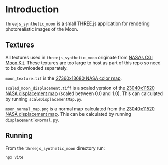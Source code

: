 # Introduction
`threejs_synthetic_moon` is a small THREE.js application for rendering photorealistic images of the Moon.

## Textures
All textures used in `threejs_synthetic_moon` originate from [NASAs CGI Moon Kit](https://svs.gsfc.nasa.gov/cgi-bin/details.cgi?aid=4720). These textures are too large to host as part of this repo so need to be downloaded separately.

`moon_texture.tif` is the [27360x13680 NASA color map](https://svs.gsfc.nasa.gov/vis/a000000/a004700/a004720/lroc_color_poles.tif).

`scaled_moon_displacement.tiff` is a scaled version of the [23040x11520 NASA displacement map](https://svs.gsfc.nasa.gov/vis/a000000/a004700/a004720/ldem_64.tif) (scaled between 0.0 and 1.0). This can calculated by running `scaleDisplacementMap.py`.

`moon_normal_map.png` is a normal map calculated from the [23040x11520 NASA displacement map](https://svs.gsfc.nasa.gov/vis/a000000/a004700/a004720/ldem_64.tif). This can be calculated by running `displacementToNormal.py`.

## Running
From the `threejs_synthetic_moon` directory run:
```
npx vite
```
